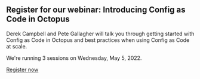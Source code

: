 ## Register for our webinar: Introducing Config as Code in Octopus

Derek Campbell and Pete Gallagher will talk you through getting started with Config as Code in Octopus and best practices when using Config as Code at scale.

We're running 3 sessions on Wednesday, May 5, 2022.

<span><a class="btn btn-success" href="https://octopus.com/events/introducing-config-as-code-in-octopus">Register now</a></span>
